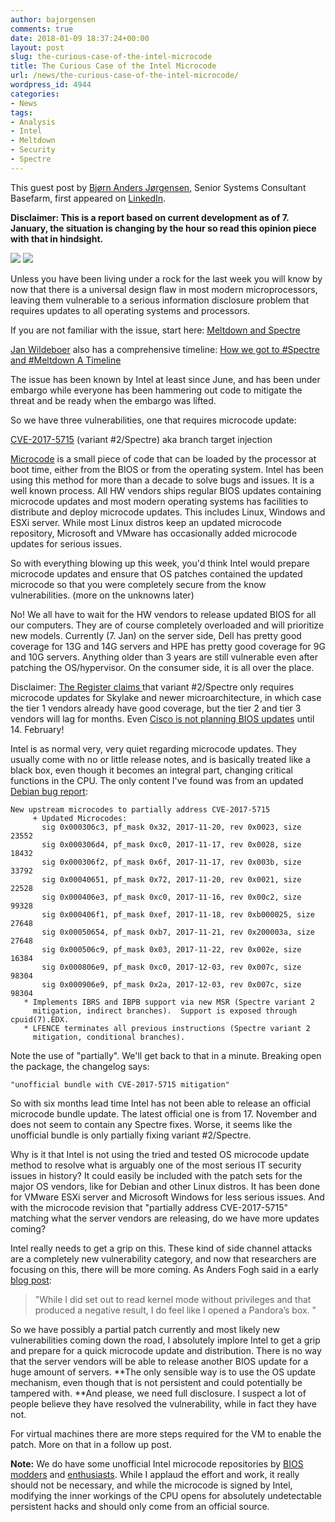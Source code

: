 ```yaml
---
author: bajorgensen
comments: true
date: 2018-01-09 18:37:24+00:00
layout: post
slug: the-curious-case-of-the-intel-microcode
title: The Curious Case of the Intel Microcode
url: /news/the-curious-case-of-the-intel-microcode/
wordpress_id: 4944
categories:
- News
tags:
- Analysis
- Intel
- Meltdown
- Security
- Spectre
---
```


This guest post by [Bjørn Anders Jørgensen](https://twitter.com/bajorgensen), Senior Systems Consultant Basefarm, first appeared on [LinkedIn](https://www.linkedin.com/pulse/curious-case-intel-microcode-bjørn-anders-jørgensen/).



**Disclaimer: This is a report based on current development as of 7. January, the situation is changing by the hour so read this opinion piece with that in hindsight.**



![](/img/spectre-text-252x300.png) ![](/img/meltdown-text-154x300.png)















Unless you have been living under a rock for the last week you will know by now that there is a universal design flaw in most modern microprocessors, leaving them vulnerable to a serious information disclosure problem that requires updates to all operating systems and processors.

If you are not familiar with the issue, start here: [Meltdown and Spectre](https://spectreattack.com)

[Jan Wildeboer](https://plus.google.com/+jwildeboer) also has a comprehensive timeline: [How we got to #Spectre and #Meltdown A Timeline](https://plus.google.com/+jwildeboer/posts/jj6a9JUaovP)

The issue has been known by Intel at least since June, and has been under embargo while everyone has been hammering out code to mitigate the threat and be ready when the embargo was lifted.

So we have three vulnerabilities, one that requires microcode update:

[CVE-2017-5715](https://cve.mitre.org/cgi-bin/cvename.cgi?name=CVE-2017-5715) (variant #2/Spectre) aka branch target injection

[Microcode](https://en.wikipedia.org/wiki/Microcode) is a small piece of code that can be loaded by the processor at boot time, either from the BIOS or from the operating system. Intel has been using this method for more than a decade to solve bugs and issues. It is a well known process. All HW vendors ships regular BIOS updates containing microcode updates and most modern operating systems has facilities to distribute and deploy microcode updates. This includes Linux, Windows and ESXi server. While most Linux distros keep an updated microcode repository, Microsoft and VMware has occasionally added microcode updates for serious issues.

So with everything blowing up this week, you'd think Intel would prepare microcode updates and ensure that OS patches contained the updated microcode so that you were completely secure from the know vulnerabilities. (more on the unknowns later)

No! We all have to wait for the HW vendors to release updated BIOS for all our computers. They are of course completely overloaded and will prioritize new models. Currently (7. Jan) on the server side, Dell has pretty good coverage for 13G and 14G servers and HPE has pretty good coverage for 9G and 10G servers. Anything older than 3 years are still vulnerable even after patching the OS/hypervisor. On the consumer side, it is all over the place.

Disclaimer: [The Register claims ](https://www.theregister.co.uk/2018/01/05/spectre_flaws_explained/)that variant #2/Spectre only requires microcode updates for Skylake and newer microarchitecture, in which case the tier 1 vendors already have good coverage, but the tier 2 and tier 3 vendors will lag for months. Even [Cisco is not planning BIOS updates](https://tools.cisco.com/security/center/content/CiscoSecurityAdvisory/cisco-sa-20180104-cpusidechannel) until 14. February!

Intel is as normal very, very quiet regarding microcode updates. They usually come with no or little release notes, and is basically treated like a black box, even though it becomes an integral part, changing critical functions in the CPU. The only content I've found was from an updated [Debian bug report](https://bugs.debian.org/cgi-bin/bugreport.cgi?bug=886367):


    
    New upstream microcodes to partially address CVE-2017-5715
         + Updated Microcodes:
           sig 0x000306c3, pf_mask 0x32, 2017-11-20, rev 0x0023, size 23552
           sig 0x000306d4, pf_mask 0xc0, 2017-11-17, rev 0x0028, size 18432
           sig 0x000306f2, pf_mask 0x6f, 2017-11-17, rev 0x003b, size 33792
           sig 0x00040651, pf_mask 0x72, 2017-11-20, rev 0x0021, size 22528
           sig 0x000406e3, pf_mask 0xc0, 2017-11-16, rev 0x00c2, size 99328
           sig 0x000406f1, pf_mask 0xef, 2017-11-18, rev 0xb000025, size 27648
           sig 0x00050654, pf_mask 0xb7, 2017-11-21, rev 0x200003a, size 27648
           sig 0x000506c9, pf_mask 0x03, 2017-11-22, rev 0x002e, size 16384
           sig 0x000806e9, pf_mask 0xc0, 2017-12-03, rev 0x007c, size 98304
           sig 0x000906e9, pf_mask 0x2a, 2017-12-03, rev 0x007c, size 98304
       * Implements IBRS and IBPB support via new MSR (Spectre variant 2
         mitigation, indirect branches).  Support is exposed through cpuid(7).EDX.
       * LFENCE terminates all previous instructions (Spectre variant 2
         mitigation, conditional branches).



Note the use of "partially". We'll get back to that in a minute. Breaking open the package, the changelog says:


    
    "unofficial bundle with CVE-2017-5715 mitigation"
    



So with six months lead time Intel has not been able to release an official microcode bundle update. The latest official one is from 17. November and does not seem to contain any Spectre fixes. Worse, it seems like the unofficial bundle is only partially fixing variant #2/Spectre.

Why is it that Intel is not using the tried and tested OS microcode update method to resolve what is arguably one of the most serious IT security issues in history? It could easily be included with the patch sets for the major OS vendors, like for Debian and other Linux distros. It has been done for VMware ESXi server and Microsoft Windows for less serious issues. And with the microcode revision that "partially address CVE-2017-5715" matching what the server vendors are releasing, do we have more updates coming?

Intel really needs to get a grip on this. These kind of side channel attacks are a completely new vulnerability category, and now that researchers are focusing on this, there will be more coming. As Anders Fogh said in a early [blog post](https://cyber.wtf/2017/07/28/negative-result-reading-kernel-memory-from-user-mode/):



<blockquote>"While I did set out to read kernel mode without privileges and that produced a negative result, I do feel like I opened a Pandora’s box. "</blockquote>



So we have possibly a partial patch currently and most likely new vulnerabilities coming down the road, I absolutely implore Intel to get a grip and prepare for a quick microcode update and distribution. There is no way that the server vendors will be able to release another BIOS update for a huge amount of servers. **The only sensible way is to use the OS update mechanism, even though that is not persistent and could potentially be tampered with. **And please, we need full disclosure. I suspect a lot of people believe they have resolved the vulnerability, while in fact they have not.

For virtual machines there are more steps required for the VM to enable the patch. More on that in a follow up post.

**Note:** We do have some unofficial Intel microcode repositories by [BIOS modders](https://www.win-raid.com/t3355f47-Intel-AMD-amp-VIA-CPU-Microcode-Repositories.html#msg45886) and [enthusiasts](https://vibsdepot.v-front.de/wiki/index.php/Cpu-microcode). While I applaud the effort and work, it really should not be necessary, and while the microcode is signed by Intel, modifying the inner workings of the CPU opens for absolutely undetectable persistent hacks and should only come from an official source.


